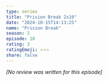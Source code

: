 ```yaml
---
type: series
title: "Prision Break 2x10"
date: "2024-10-15T14:13:25"
name: "Prision Break"
season: 2
episode: 10
rating: 3
ratingEmoji: ⭐️⭐️⭐️
share: false
---
```


_[No review was written for this episode]_
